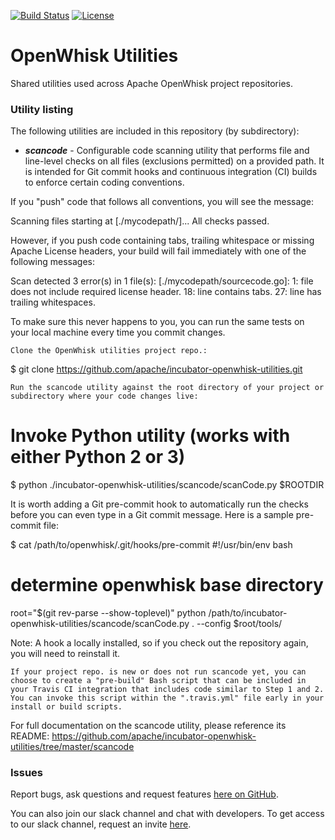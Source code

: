 <!--
#
# Licensed to the Apache Software Foundation (ASF) under one or more
# contributor license agreements.  See the NOTICE file distributed with
# this work for additional information regarding copyright ownership.
# The ASF licenses this file to You under the Apache License, Version 2.0
# (the "License"); you may not use this file except in compliance with
# the License.  You may obtain a copy of the License at
#
#     http://www.apache.org/licenses/LICENSE-2.0
#
# Unless required by applicable law or agreed to in writing, software
# distributed under the License is distributed on an "AS IS" BASIS,
# WITHOUT WARRANTIES OR CONDITIONS OF ANY KIND, either express or implied.
# See the License for the specific language governing permissions and
# limitations under the License.
#
-->

[![Build Status](https://travis-ci.org/apache/incubator-openwhisk-utilities.svg?branch=master)](https://travis-ci.org/apache/incubator-openwhisk-utilities)
[![License](https://img.shields.io/badge/license-Apache--2.0-blue.svg)](http://www.apache.org/licenses/LICENSE-2.0)

# OpenWhisk Utilities

Shared utilities used across Apache OpenWhisk project repositories.

### Utility listing

The following utilities are included in this repository (by subdirectory):

- _**scancode**_ - Configurable code scanning utility that performs file and line-level checks on all files (exclusions permitted) on a provided path. It is intended for Git commit hooks and continuous integration (CI) builds to enforce certain coding conventions.

If you "push" code that follows all conventions, you will see the message:

Scanning files starting at [./mycodepath/]...
All checks passed.

However, if you push code containing tabs, trailing whitespace or missing Apache License headers, your build will fail immediately with one of the following messages:

Scan detected 3 error(s) in 1 file(s):
  [./mycodepath/sourcecode.go]:
       1: file does not include required license header.
      18: line contains tabs.
      27: line has trailing whitespaces.

To make sure this never happens to you, you can run the same tests on your local machine every time you commit changes.

    Clone the OpenWhisk utilities project repo.:

$ git clone https://github.com/apache/incubator-openwhisk-utilities.git

    Run the scancode utility against the root directory of your project or subdirectory where your code changes live:

# Invoke Python utility (works with either Python 2 or 3)
$ python ./incubator-openwhisk-utilities/scancode/scanCode.py $ROOTDIR

It is worth adding a Git pre-commit hook to automatically run the checks before you can even type in a Git commit message. Here is a sample pre-commit file:

$ cat /path/to/openwhisk/.git/hooks/pre-commit
#!/usr/bin/env bash

# determine openwhisk base directory
root="$(git rev-parse --show-toplevel)"
python /path/to/incubator-openwhisk-utilities/scancode/scanCode.py . --config $root/tools/

Note: A hook a locally installed, so if you check out the repository again, you will need to reinstall it.

    If your project repo. is new or does not run scancode yet, you can choose to create a "pre-build" Bash script that can be included in your Travis CI integration that includes code similar to Step 1 and 2. You can invoke this script within the ".travis.yml" file early in your install or build scripts.

For full documentation on the scancode utility, please reference its README: https://github.com/apache/incubator-openwhisk-utilities/tree/master/scancode

### Issues

Report bugs, ask questions and request features [here on GitHub](../../issues).

You can also join our slack channel and chat with developers. To get access to our slack channel, request an invite [here](http://slack.openwhisk.org).
